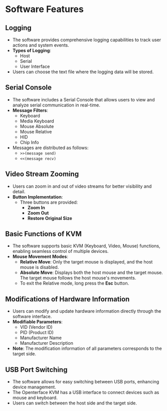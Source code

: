 # Software Features

## Logging
- The software provides comprehensive logging capabilities to track user actions and system events.
- **Types of Logging**: 
  - Host
  - Serial
  - User Interface
- Users can choose the text file where the logging data will be stored.

## Serial Console
- The software includes a Serial Console that allows users to view and analyze serial communication in real-time.
- **Message Filters**: 
  - Keyboard
  - Media Keyboard
  - Mouse Absolute
  - Mouse Relative
  - HID
  - Chip Info
- Messages are distributed as follows: 
  - `>>(message send)` 
  - `<<(message recv)`

## Video Stream Zooming
- Users can zoom in and out of video streams for better visibility and detail.
- **Button Implementation**: 
  - Three buttons are provided: 
    - **Zoom In**
    - **Zoom Out**
    - **Restore Original Size**

## Basic Functions of KVM
- The software supports basic KVM (Keyboard, Video, Mouse) functions, enabling seamless control of multiple devices.
- **Mouse Movement Modes**:
  - **Relative Move**: Only the target mouse is displayed, and the host mouse is disabled.
  - **Absolute Move**: Displays both the host mouse and the target mouse. The target mouse follows the host mouse's movements.
  - To exit the Relative mode, long press the **Esc** button.

## Modifications of Hardware Information
- Users can modify and update hardware information directly through the software interface.
- **Modifiable Parameters**:
  - VID (Vendor ID)
  - PID (Product ID)
  - Manufacturer Name
  - Manufacturer Description
- **Note**: The modification information of all parameters corresponds to the target side.

## USB Port Switching
- The software allows for easy switching between USB ports, enhancing device management.
- The Openterface KVM has a USB interface to connect devices such as mouse and keyboard.
- Users can switch between the host side and the target side.
